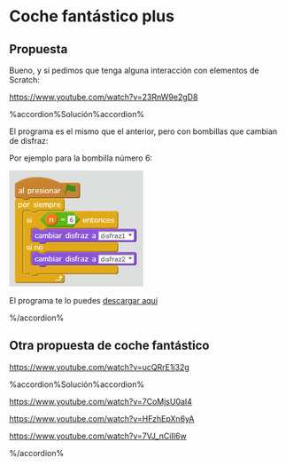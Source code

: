 
# Coche fantástico plus

## Propuesta

Bueno, y si pedimos que tenga alguna interacción con elementos de Scratch:

https://www.youtube.com/watch?v=23RnW9e2gD8

%accordion%Solución%accordion%


El programa es el mismo que el anterior, pero con bombillas que cambian de disfraz:

Por ejemplo para la bombilla número 6:

<img src="img/cochefantastico-plus-bombilla.png" width="242" height="209" />

El programa te lo puedes [descargar aquí](http://aularagon.catedu.es/materialesaularagon2013/arduino/M3/cochefantanstico-plus.sb2)

%/accordion%

## Otra propuesta de coche fantástico

https://www.youtube.com/watch?v=ucQRrE1j32g


%accordion%Solución%accordion%


https://www.youtube.com/watch?v=7CoMjsU0aI4

https://www.youtube.com/watch?v=HFzhEpXn6yA

https://www.youtube.com/watch?v=7VJ_nCiII6w

%/accordion%
